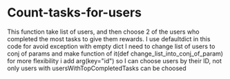 # Count-tasks-for-users
This function take list of users, and then choose 2 of the users who completed the most tasks to give them rewards.
I use defaultdict in this code for avoid exception with empty dict
I need to change list of users to conj of params and make function of it(def change_list_into_conj_of_param)
for more flexibility i add arg(key="id") so I can choose users by their ID, not only users with usersWithTopCompletedTasks can be choosed
